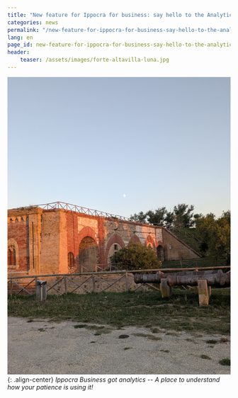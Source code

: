 ```yaml
---
title: "New feature for Ippocra for business: say hello to the Analytics"
categories: news
permalink: "/new-feature-for-ippocra-for-business-say-hello-to-the-analytics"
lang: en
page_id: new-feature-for-ippocra-for-business-say-hello-to-the-analytics
header:
    teaser: /assets/images/forte-altavilla-luna.jpg
---
```


![image-center](/assets/images/forte-altavilla-luna.jpg){: .align-center}
*Ippocra Business got analytics -- A place to understand how your patience is using it!*
